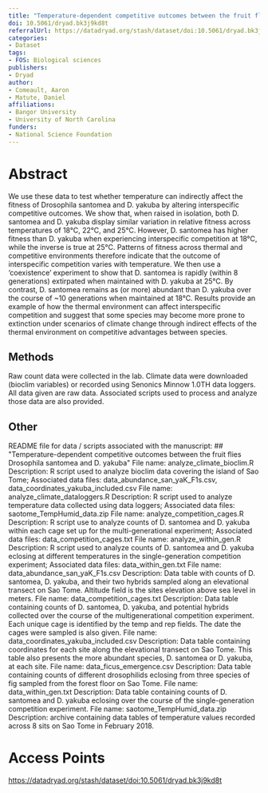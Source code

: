 ```yaml
---
title: "Temperature-dependent competitive outcomes between the fruit flies Drosophila santomea and D. yakuba"
doi: 10.5061/dryad.bk3j9kd8t
referralUrl: https://datadryad.org/stash/dataset/doi:10.5061/dryad.bk3j9kd8t
categories:
- Dataset
tags:
- FOS: Biological sciences
publishers:
- Dryad
author:
- Comeault, Aaron
- Matute, Daniel
affiliations:
- Bangor University
- University of North Carolina
funders:
- National Science Foundation
---
```


# Abstract
We use these data to test whether temperature can indirectly affect the fitness of Drosophila santomea and D. yakuba by altering interspecific competitive outcomes. We show that, when raised in isolation, both D. santomea and D. yakuba display similar variation in relative fitness across temperatures of 18°C, 22°C, and 25°C. However, D. santomea has higher fitness than D. yakuba when experiencing interspecific competition at 18°C, while the inverse is true at 25°C. Patterns of fitness across thermal and competitive environments therefore indicate that the outcome of interspecific competition varies with temperature. We then use a ‘coexistence’ experiment to show that D. santomea is rapidly (within 8 generations) extirpated when maintained with D. yakuba at 25°C. By contrast, D. santomea remains as (or more) abundant than D. yakuba over the course of ~10 generations when maintained at 18°C. Results provide an example of how the thermal environment can affect interspecific competition and suggest that some species may become more prone to extinction under scenarios of climate change through indirect effects of the thermal environment on competitive advantages between species.

## Methods
Raw count data were collected in the lab. Climate data were downloaded (bioclim variables) or recorded using Senonics Minnow 1.0TH data loggers. All data given are raw data. Associated scripts used to process and analyze those data are also provided.

## Other
README file for data / scripts associated with the manuscript: ## "Temperature-dependent competitive outcomes between the fruit flies Drosophila santomea and D. yakuba" File name: analyze_climate_bioclim.R Description: R script used to analyze bioclim data covering the island of Sao Tome; Associated data files: data_abundance_san_yaK_F1s.csv, data_coordinates_yakuba_included.csv File name: analyze_climate_dataloggers.R Description: R script used to analyze temperature data collected using data loggers; Associated data files: saotome_TempHumid_data.zip File name: analyze_competition_cages.R Description: R script use to analyze counts of D. santomea and D. yakuba within each cage set up for the multi-generational experiment; Associated data files: data_competition_cages.txt File name: analyze_within_gen.R Description: R script used to analyze counts of D. santomea and D. yakuba eclosing at different temperatures in the single-generation competition experiment; Associated data files: data_within_gen.txt File name: data_abundance_san_yaK_F1s.csv Description: Data table with counts of D. santomea, D. yakuba, and their two hybrids sampled along an elevational transect on Sao Tome. Altitude field is the sites elevation above sea level in meters. File name: data_competition_cages.txt Description: Data table containing counts of D. santomea, D. yakuba, and potential hybrids collected over the course of the multigenerational competition experiment. Each unique cage is identified by the temp and rep fields. The date the cages were sampled is also given. File name: data_coordinates_yakuba_included.csv Description: Data table containing coordinates for each site along the elevational transect on Sao Tome. This table also presents the more abundant species, D. santomea or D. yakuba, at each site. File name: data_ficus_emergence.csv Description: Data table containing counts of different drosophilids eclosing from three species of fig sampled from the forest floor on Sao Tome. File name: data_within_gen.txt Description: Data table containing counts of D. santomea and D. yakuba eclosing over the course of the single-generation competition experiment. File name: saotome_TempHumid_data.zip Description: archive containing data tables of temperature values recorded across 8 sits on Sao Tome in February 2018.

# Access Points
https://datadryad.org/stash/dataset/doi:10.5061/dryad.bk3j9kd8t